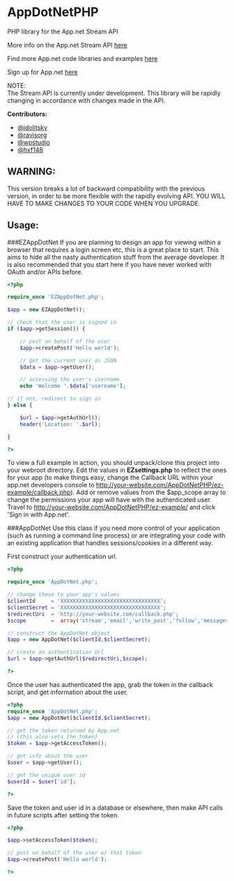 AppDotNetPHP
============

PHP library for the App.net Stream API

More info on the App.net Stream API <a target="_blank" href="https://github.com/appdotnet/api-spec">here</a>

Find more App.net code libraries and examples <a target="_blank" href="https://github.com/appdotnet/api-spec/wiki/Directory-of-third-party-devs-and-apps">here</a>

Sign up for App.net <a target="_blank" href="https://join.app.net/">here</a>

NOTE:<br>
The Stream API is currently under development. This library will be rapidly changing in accordance with changes made in the API.

**Contributors:**
* <a href="https://alpha.app.net/jdolitsky" target="_blank">@jdolitsky</a>
* <a href="https://alpha.app.net/ravisorg" target="_blank">@ravisorg</a>
* <a href="https://github.com/wpstudio" target="_blank">@wpstudio</a>
* <a href="https://alpha.app.net/hxf148" target="_blank">@hxf148</a>

WARNING:
---------
This version breaks a lot of backward compatibility with the previous version, in order to be more flexible with the rapidly evolving API. YOU WILL HAVE TO MAKE CHANGES TO YOUR CODE WHEN YOU UPGRADE.

Usage:
--------
###EZAppDotNet
If you are planning to design an app for viewing within a browser that requires a login screen etc, this is a great place to start. This aims to hide all the nasty authentication stuff from the average developer. It is also recommended that you start here if you have never worked with OAuth and/or APIs before.

```php
<?php

require_once 'EZAppDotNet.php';

$app = new EZAppDotNet();

// check that the user is signed in
if ($app->getSession()) {

    // post on behalf of the user
    $app->createPost('Hello world');

    // get the current user as JSON
    $data = $app->getUser();

    // accessing the user's username
    echo 'Welcome '.$data['username'];

// if not, redirect to sign in
} else {

    $url = $app->getAuthUrl();
    header('Location: '.$url);

}

?>
```
To view a full example in action, you should unpack/clone this project into your webroot directory. Edit the values in **EZsettings.php** to reflect the ones for your app (to make things easy, change the Callback URL within your app.net developers console to http://your-website.com/AppDotNetPHP/ez-example/callback.php). Add or remove values from the $app_scope array to change the permissions your app will have with the authenticated user. Travel to http://your-website.com/AppDotNetPHP/ez-example/ and click 'Sign in with App.net'.

###AppDotNet
Use this class if you need more control of your application (such as running a command line process) or are integrating your code with an existing application that handles sessions/cookies in a different way. 

First construct your authentication url.
```php
<?php

require_once 'AppDotNet.php';

// change these to your app's values
$clientId     = 'XXXXXXXXXXXXXXXXXXXXXXXXXXXXXXXX';
$clientSecret = 'XXXXXXXXXXXXXXXXXXXXXXXXXXXXXXXX';
$redirectUri  = 'http://your-website.com/callback.php';
$scope        =  array('stream','email','write_post','follow','messages','export');

// construct the AppDotNet object
$app = new AppDotNet($clientId,$clientSecret);

// create an authentication Url
$url = $app->getAuthUrl($redirectUri,$scope);

?>
```
Once the user has authenticated the app, grab the token in the callback script, and get information about the user.
```php
<?php
require_once 'AppDotNet.php';
$app = new AppDotNet($clientId,$clientSecret);

// get the token returned by App.net
// (this also sets the token)
$token = $app->getAccessToken();

// get info about the user
$user = $app->getUser();

// get the unique user id
$userId = $user['id'];

?>
```
Save the token and user id in a database or elsewhere, then make API calls in future scripts after setting the token.
```php
<?php

$app->setAccessToken($token);

// post on behalf of the user w/ that token
$app->createPost('Hello world');

?>
```